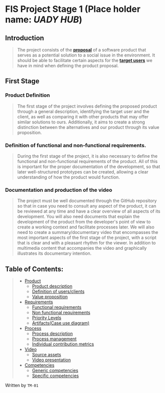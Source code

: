# FIS Project Stage 1 (Place holder name: *UADY HUB*)
## Introduction
>The project consists of the [**proposal**][Product] of a software product that serves as a potential solution to a social issue in the environment. It should be able to facilitate certain aspects for the [**target users**][Definition of users/clients] we have in mind when defining the product proposal.
## First Stage
### Product Definition
>The first stage of the project involves defining the proposed product through a general description, identifying the target user and the client, as well as comparing it with other products that may offer similar solutions to ours. Additionally, it aims to create a strong distinction between the alternatives and our product through its value proposition.
### Definition of functional and non-functional requirements.
>During the first stage of the project, it is also necessary to define the functional and non-functional requirements of the product. All of this is important for the proper documentation of the development, so that later well-structured prototypes can be created, allowing a clear understanding of how the product would function.
### Documentation and production of the video
>The project must be well documented through the GitHub repository so that in case you need to consult any aspect of the product, it can be reviewed at any time and have a clear overview of all aspects of its development.
>You will also need documents that explain the development of the product from the developer's point of view to create a working context and facilitate processes later.
>We will also need to create a summary/documentary video that encompasses the most important aspects of the first stage of the project, with a script that is clear and with a pleasant rhythm for the viewer. In addition to multimedia content that accompanies the video and graphically illustrates its documentary intention.

## Table of Contents:
>- [Product]
>    - [Product description][Product_description]
>    - [Definition of users/clients]
>    - [Value proposition]
>- [Requirements]
>    - [Functional requirements]
>    - [Non functional requirements]
>    - [Priority Levels]
>    - [Artifacts(Case use diagram)]
>- [Process]
>   - [Process description]
>   - [Process management]
>   - [Individual contribution metrics]
>- [Video]
>    - [Source assets]
>    - [Video presentation]
>- [Competencies]
>    - [Generic competencies]
>    - [Specific competencies]

[Product]: https://github.com/Ozia112/Team-2-FSE-repo/tree/FIS-Project-Stage-2/B_task
  [Product_description]: https://github.com/Ozia112/Team-2-FSE-repo/blob/FIS-Project-Stage-2/B_task/Product.md
  [Definition of users/clients]: https://github.com/Ozia112/Team-2-FSE-repo/blob/FIS-Project-Stage-2/B_task/Definition%20%20of%20users-clients1.1.md
  [Value proposition]: https://github.com/Ozia112/Team-2-FSE-repo/blob/FIS-Project-Stage-2/B_task/Value%20proposition1.0.md
[Requirements]: https://github.com/Ozia112/Team-2-FSE-repo/tree/FIS-Project-Stage-2/C_task
  [Functional requirements]: https://github.com/Ozia112/Team-2-FSE-repo/blob/FIS-Project-Stage-2/C_task/Functional%20Requirements.md
  [Non functional requirements]: https://github.com/Ozia112/Team-2-FSE-repo/blob/FIS-Project-Stage-2/C_task/Non%20Functional%20Requirements.md
  [Priority Levels]: https://github.com/Ozia112/Team-2-FSE-repo/blob/FIS-Project-Stage-2/C_task/PriorityLevels.md
  [Artifacts(Case use diagram)]: https://github.com/Ozia112/Team-2-FSE-repo/blob/FIS-Project-Stage-2/C_task/DiagramUseCases.md
[Process]: https://github.com/Ozia112/Team-2-FSE-repo/tree/FIS-Project-Stage-2/(D)Process
  [Process description]: https://github.com/Ozia112/Team-2-FSE-repo/blob/FIS-Project-Stage-2/(D)Process/Process%20description.md
  [Process management]: https://github.com/Ozia112/Team-2-FSE-repo/blob/FIS-Project-Stage-2/(D)Process/Process-management.md
  [Individual contribution metrics]: https://github.com/Ozia112/Team-2-FSE-repo/blob/FIS-Project-Stage-2/(D)Process/Metrics_and_contributions.md
[Video]: https://github.com/Ozia112/Team-2-FSE-repo/tree/FIS-Project-Stage-2/E_task
  [Source assets]: https://github.com/Ozia112/Team-2-FSE-repo/tree/FIS-Project-Stage-2/assets
  [Video presentation]: https://github.com/Ozia112/Team-2-FSE-repo/blob/FIS-Project-Stage-2/E_task/Video%20Presentation.md
[Competencies]: https://github.com/Ozia112/Team-2-FSE-repo/tree/FIS-Project-Stage-2/F_task
  [Generic competencies]: https://github.com/Ozia112/Team-2-FSE-repo/blob/FIS-Project-Stage-2/F_task/generic%20competencies.md
  [Specific competencies]: https://github.com/Ozia112/Team-2-FSE-repo/blob/FIS-Project-Stage-2/F_task/specific%20competences.md
Written by `TM-01`
